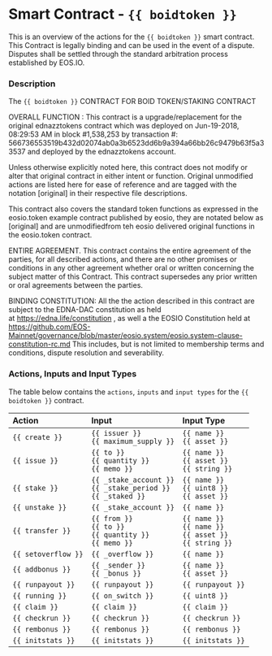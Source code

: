 # Smart Contract - `{{ boidtoken }}`

This is an overview of the actions for the `{{ boidtoken }}` smart contract. This Contract is legally binding and can be used in the event of a dispute. Disputes shall be settled through the standard arbitration process established by EOS.IO.

### Description

The `{{ boidtoken }}` CONTRACT FOR BOID TOKEN/STAKING CONTRACT

OVERALL FUNCTION : This contract is a upgrade/replacement for the original ednazztokens contract which was deployed on Jun-19-2018, 08:29:53 AM in block #1,538,253 by transaction #: 566736553519b432d02074ab0a3b6523dd6b9a394a66bb26c9479b63f5a33537 and deployed by the ednazztokens account.

Unless otherwise explicitly noted here, this contract does not modify or alter that original contract in either intent or function. Original unmodified actions are listed here for ease of reference and are tagged with the notation [original] in their respective file descriptions.

This contract also covers the standard token functions as expressed in the eosio.token example contract published by eosio, they are notated below as [original] and are unmodifiedfrom teh eosio delivered original functions in the eosio.token contract.

ENTIRE AGREEMENT.
This contract contains the entire agreement of the parties, for all described actions, and there are no other promises or conditions in any other agreement whether oral or written concerning the subject matter of this Contract. This contract supersedes any prior written or oral agreements between the parties.

BINDING CONSTITUTION:
All the the action described in this contract are subject to the EDNA-DAC constitution as held at https://edna.life/constitution , as well a the EOSIO Constitution held at https://github.com/EOS-Mainnet/governance/blob/master/eosio.system/eosio.system-clause-constitution-rc.md
This includes, but is not limited to membership terms and conditions, dispute resolution and severability.

### Actions, Inputs and Input Types

The table below contains the `actions`, `inputs` and `input types` for the `{{ boidtoken }}` contract.

| Action | Input | Input Type |
|:--|:--|:--|
| `{{ create }}` | `{{ issuer }}`<br/>`{{ maximum_supply }}` | `{{ name }}`<br/>`{{ asset }}` |
| `{{ issue }}` | `{{ to }}`<br/>`{{ quantity }}`<br/>`{{ memo }}` | `{{ name }}`<br/>`{{ asset }}`<br/>`{{ string }}` |
| `{{ stake }}` | `{{ _stake_account }}`<br/>`{{ _stake_period }}`<br/>`{{ _staked }}` | `{{ name }}`<br/>`{{ uint8 }}`<br/>`{{ asset }}` |
| `{{ unstake }}` | `{{ _stake_account }}` | `{{ name }}` |
| `{{ transfer }}` | `{{ from }}`<br/>`{{ to }}`<br/>`{{ quantity }}`<br/>`{{ memo }}` | `{{ name }}`<br/>`{{ name }}`<br/>`{{ asset }}`<br/>`{{ string }}` |
| `{{ setoverflow }}` | `{{ _overflow }}` | `{{ name }}` |
| `{{ addbonus }}` | `{{ _sender }}`<br/>`{{ _bonus }}` | `{{ name }}`<br/>`{{ asset }}` |
| `{{ runpayout }}` | `{{ runpayout }}` | `{{ runpayout }}` |
| `{{ running }}` | `{{ on_switch }}` | `{{ uint8 }}` |
| `{{ claim }}` | `{{ claim }}` | `{{ claim }}` |
| `{{ checkrun }}` | `{{ checkrun }}` | `{{ checkrun }}` |
| `{{ rembonus }}` | `{{ rembonus }}` | `{{ rembonus }}` |
| `{{ initstats }}` | `{{ initstats }}` | `{{ initstats }}` |



